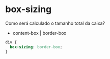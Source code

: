 # box-sizing

Como será calculado o tamanho total da caixa?

- content-box | border-box

```css
div {
  box-sizing: border-box;
}
```
